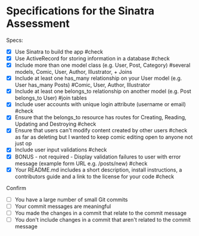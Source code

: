 # Specifications for the Sinatra Assessment

Specs:
- [x] Use Sinatra to build the app #check
- [x] Use ActiveRecord for storing information in a database #check
- [x] Include more than one model class (e.g. User, Post, Category) #several models, Comic, User, Author, Illustrator, + Joins
- [x] Include at least one has_many relationship on your User model (e.g. User has_many Posts) #Comic, User, Author, Illustrator
- [x] Include at least one belongs_to relationship on another model (e.g. Post belongs_to User) #join tables
- [x] Include user accounts with unique login attribute (username or email) #check
- [x] Ensure that the belongs_to resource has routes for Creating, Reading, Updating and Destroying #check
- [x] Ensure that users can't modify content created by other users #check as far as deleting but I wanted to keep comic editing open to anyone not just op
- [x] Include user input validations #check
- [x] BONUS - not required - Display validation failures to user with error message (example form URL e.g. /posts/new) #check
- [x] Your README.md includes a short description, install instructions, a contributors guide and a link to the license for your code #check

Confirm
- [ ] You have a large number of small Git commits
- [ ] Your commit messages are meaningful
- [ ] You made the changes in a commit that relate to the commit message
- [ ] You don't include changes in a commit that aren't related to the commit message